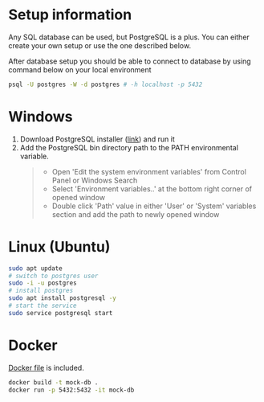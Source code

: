# Setup information

Any SQL database can be used, but PostgreSQL is a plus. You can either create your own setup or use the one described below.

After database setup you should be able to connect to database by using command below on your local environment
```sh
psql -U postgres -W -d postgres # -h localhost -p 5432
```

# Windows

1. Download PostgreSQL installer ([link](https://www.postgresql.org/download/)) and run it
2. Add the PostgreSQL bin directory path to the PATH environmental variable.
   > * Open 'Edit the system environment variables' from Control Panel or Windows Search
   > * Select 'Environment variables..' at the bottom right corner of opened window
   > * Double click 'Path' value in either 'User' or 'System' variables section and add the path to newly opened window

# Linux (Ubuntu)


```sh
sudo apt update
# switch to postgres user
sudo -i -u postgres
# install postgres
sudo apt install postgresql -y
# start the service
sudo service postgresql start
```

# Docker

[Docker file](./Dockerfile) is included.

```sh
docker build -t mock-db .
docker run -p 5432:5432 -it mock-db 
```
